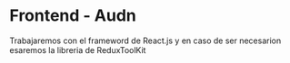 # Frontend - Audn

Trabajaremos con el frameword de React.js y en caso de ser necesarion esaremos la libreria de ReduxToolKit